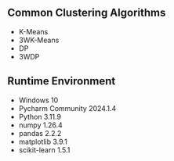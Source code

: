 ## Common Clustering Algorithms
- K-Means
- 3WK-Means
- DP
- 3WDP

## Runtime Environment
- Windows 10
- Pycharm Community 2024.1.4
- Python 3.11.9
- numpy 1.26.4
- pandas 2.2.2
- matplotlib 3.9.1
- scikit-learn 1.5.1
